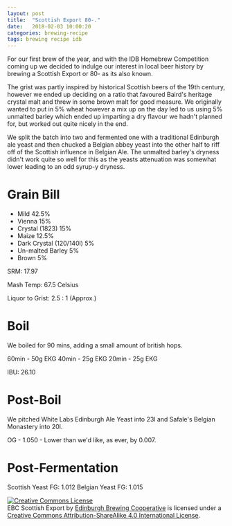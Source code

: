 ```yaml
---
layout: post
title:  "Scottish Export 80-."
date:   2018-02-03 10:00:20
categories: brewing-recipe
tags: brewing recipe idb
---
```


For our first brew of the year, and with the IDB Homebrew Competition coming up we decided to indulge our interest in local beer history by brewing a Scottish Export or 80- as its also known.

The grist was partly inspired by historical Scottish beers of the 19th century, however we ended up deciding on a ratio that favoured Baird's heritage crystal malt and threw in some brown malt for good measure. We originally wanted to put in 5% wheat however a mix up on the day led to us using 5% unmalted barley which ended up imparting a dry flavour we hadn't planned for, but worked out quite nicely in the end.

We split the batch into two and fermented one with a traditional Edinburgh ale yeast and then chucked a Belgian abbey yeast into the other half to riff off of the Scottish influence in Belgian Ale. The unmalted barley's dryness didn't work quite so well for this as the yeasts attenuation was somewhat lower leading to an odd syrup-y dryness.

Grain Bill
==========

- Mild 42.5%
- Vienna 15%
- Crystal (1823) 15%
- Maize 12.5%
- Dark Crystal (120/140l) 5%
- Un-malted Barley 5%
- Brown 5%

SRM: 17.97
 
 
Mash Temp: 67.5 Celsius

Liquor to Grist: 2.5 : 1 (Approx.)

Boil
====

We boiled for 90 mins, adding a small amount of british hops.

60min - 50g EKG
40min - 25g EKG
20min - 25g EKG

IBU: 26.10

Post-Boil
=========

We pitched White Labs Edinburgh Ale Yeast into 23l and Safale's Belgian Monastery into 20l.

OG - 1.050 - Lower than we'd like, as ever, by 0.007.

Post-Fermentation
=================

Scottish Yeast FG: 1.012
Belgian Yeast FG: 1.015

<a rel="license" href="http://creativecommons.org/licenses/by-sa/4.0/"><img alt="Creative Commons License" style="border-width:0" src="https://i.creativecommons.org/l/by-sa/4.0/88x31.png" /></a><br /><span xmlns:dct="http://purl.org/dc/terms/" href="http://purl.org/dc/dcmitype/Text" property="dct:title" rel="dct:type">EBC Scottish Export</span> by <a xmlns:cc="http://creativecommons.org/ns#" href="https://edinburgh-brewing-cooperative.github.io" property="cc:attributionName" rel="cc:attributionURL">Edinburgh Brewing Cooperative</a> is licensed under a <a rel="license" href="http://creativecommons.org/licenses/by-sa/4.0/">Creative Commons Attribution-ShareAlike 4.0 International License</a>.
